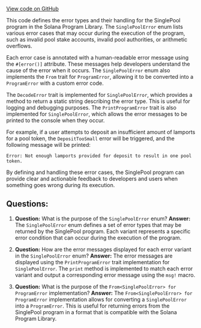 [View code on GitHub](https://github.com/solana-labs/solana-program-library/stake-pool/single-pool/src/error.rs)

This code defines the error types and their handling for the SinglePool program in the Solana Program Library. The `SinglePoolError` enum lists various error cases that may occur during the execution of the program, such as invalid pool stake accounts, invalid pool authorities, or arithmetic overflows.

Each error case is annotated with a human-readable error message using the `#[error()]` attribute. These messages help developers understand the cause of the error when it occurs. The `SinglePoolError` enum also implements the `From` trait for `ProgramError`, allowing it to be converted into a `ProgramError` with a custom error code.

The `DecodeError` trait is implemented for `SinglePoolError`, which provides a method to return a static string describing the error type. This is useful for logging and debugging purposes. The `PrintProgramError` trait is also implemented for `SinglePoolError`, which allows the error messages to be printed to the console when they occur.

For example, if a user attempts to deposit an insufficient amount of lamports for a pool token, the `DepositTooSmall` error will be triggered, and the following message will be printed:

```
Error: Not enough lamports provided for deposit to result in one pool token.
```

By defining and handling these error cases, the SinglePool program can provide clear and actionable feedback to developers and users when something goes wrong during its execution.
## Questions: 
 1. **Question:** What is the purpose of the `SinglePoolError` enum?
   **Answer:** The `SinglePoolError` enum defines a set of error types that may be returned by the SinglePool program. Each variant represents a specific error condition that can occur during the execution of the program.

2. **Question:** How are the error messages displayed for each error variant in the `SinglePoolError` enum?
   **Answer:** The error messages are displayed using the `PrintProgramError` trait implementation for `SinglePoolError`. The `print` method is implemented to match each error variant and output a corresponding error message using the `msg!` macro.

3. **Question:** What is the purpose of the `From<SinglePoolError> for ProgramError` implementation?
   **Answer:** The `From<SinglePoolError> for ProgramError` implementation allows for converting a `SinglePoolError` into a `ProgramError`. This is useful for returning errors from the SinglePool program in a format that is compatible with the Solana Program Library.